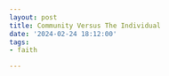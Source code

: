 ```yaml
---
layout: post
title: Community Versus The Individual
date: '2024-02-24 18:12:00'
tags:
- faith

---
```


